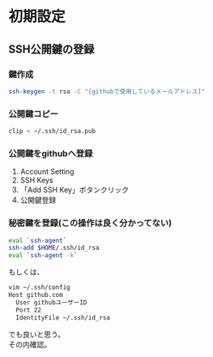# 初期設定

## SSH公開鍵の登録

### 鍵作成
```sh
ssh-keygen -t rsa -C "[githubで使用しているメールアドレス]"
```

### 公開鍵コピー
```sh
clip < ~/.ssh/id_rsa.pub
```

### 公開鍵をgithubへ登録
1. Account Setting
2. SSH Keys
3. 「Add SSH Key」ボタンクリック
4. 公開鍵登録

### 秘密鍵を登録(この操作は良く分かってない)
```sh
eval `ssh-agent`
ssh-add $HOME/.ssh/id_rsa
eval `ssh-agent -k`
```
もしくは、
```sh
vim ~/.ssh/config
Host github.com
  User githubユーザーID
  Port 22
  IdentityFile ~/.ssh/id_rsa
```
でも良いと思う。  
その内確認。


